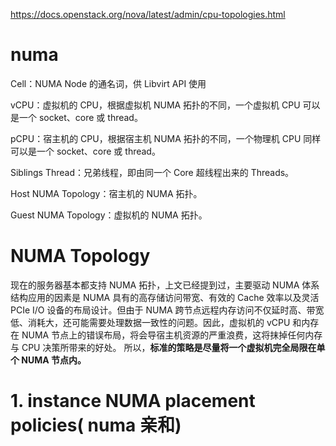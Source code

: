 https://docs.openstack.org/nova/latest/admin/cpu-topologies.html

# numa

Cell：NUMA Node 的通名词，供 Libvirt API 使用

vCPU：虚拟机的 CPU，根据虚拟机 NUMA 拓扑的不同，一个虚拟机 CPU 可以是一个 socket、core 或 thread。

pCPU：宿主机的 CPU，根据宿主机 NUMA 拓扑的不同，一个物理机 CPU 同样可以是一个 socket、core 或 thread。

Siblings Thread：兄弟线程，即由同一个 Core 超线程出来的 Threads。

Host NUMA Topology：宿主机的 NUMA 拓扑。

Guest NUMA Topology：虚拟机的 NUMA 拓扑。

# NUMA Topology
现在的服务器基本都支持 NUMA 拓扑，上文已经提到过，主要驱动 NUMA 体系结构应用的因素是 NUMA 具有的高存储访问带宽、有效的 Cache 效率以及灵活 PCIe I/O 设备的布局设计。但由于 NUMA 跨节点远程内存访问不仅延时高、带宽低、消耗大，还可能需要处理数据一致性的问题。因此，虚拟机的 vCPU 和内存在 NUMA 节点上的错误布局，将会导宿主机资源的严重浪费，这将抹掉任何内存与 CPU 决策所带来的好处。
所以，**标准的策略是尽量将一个虚拟机完全局限在单个 NUMA 节点内。**

# 1. instance NUMA placement policies( numa 亲和)

